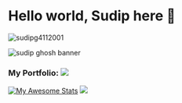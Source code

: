# Hello world, Sudip here 👋

<p align="left"> <img src="https://komarev.com/ghpvc/?username=sudipg4112001" alt="sudipg4112001" /> </p>


![sudip ghosh banner](https://user-images.githubusercontent.com/60208804/175808358-2dc1456a-c9fd-49f3-837b-c136b0a2224b.png)

### **My Portfolio**: <a href="https://sudipg4112001.github.io/sudip-portfolio/"><img src="https://img.shields.io/badge/Portfolio-%5311111.svg?style=for-the-badge&logo=Github&style=flat&logoColor=maroon"/></a>

[![My Awesome Stats](https://awesome-github-stats.azurewebsites.net/user-stats/sudipg4112001?cardType=github)](https://git.io/awesome-stats-card)
<img src="https://github-readme-streak-stats.herokuapp.com/?user=sudipg4112001"/>

